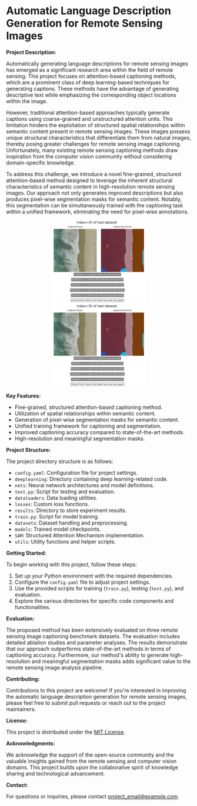 # Automatic Language Description Generation for Remote Sensing Images

**Project Description:**

Automatically generating language descriptions for remote sensing images has emerged as a significant research area within the field of remote sensing. This project focuses on attention-based captioning methods, which are a prominent class of deep learning-based techniques for generating captions. These methods have the advantage of generating descriptive text while emphasizing the corresponding object locations within the image.

However, traditional attention-based approaches typically generate captions using coarse-grained and unstructured attention units. This limitation hinders the exploitation of structured spatial relationships within semantic content present in remote sensing images. These images possess unique structural characteristics that differentiate them from natural images, thereby posing greater challenges for remote sensing image captioning. Unfortunately, many existing remote sensing captioning methods draw inspiration from the computer vision community without considering domain-specific knowledge.

To address this challenge, we introduce a novel fine-grained, structured attention-based method designed to leverage the inherent structural characteristics of semantic content in high-resolution remote sensing images. Our approach not only generates improved descriptions but also produces pixel-wise segmentation masks for semantic content. Notably, this segmentation can be simultaneously trained with the captioning task within a unified framework, eliminating the need for pixel-wise annotations.

<p align="center" width="100%">
    <img src="Pictures/Segmented_Beam/35.png" alt="Image 1" style="width: 50%; height: auto;">
    <img src="Pictures/Segmented_Beam/35.png" alt="Image 2" style="width: 50%; height: auto;">
  </div>
</p>



**Key Features:**

- Fine-grained, structured attention-based captioning method.
- Utilization of spatial relationships within semantic content.
- Generation of pixel-wise segmentation masks for semantic content.
- Unified training framework for captioning and segmentation.
- Improved captioning accuracy compared to state-of-the-art methods.
- High-resolution and meaningful segmentation masks.

**Project Structure:**

The project directory structure is as follows:

- `config.yaml`: Configuration file for project settings.
- `deeplearning`: Directory containing deep learning-related code.
- `nets`: Neural network architectures and model definitions.
- `test.py`: Script for testing and evaluation.
- `dataloaders`: Data loading utilities.
- `losses`: Custom loss functions.
- `results`: Directory to store experiment results.
- `train.py`: Script for model training.
- `datasets`: Dataset handling and preprocessing.
- `models`: Trained model checkpoints.
- `SAM`: Structured Attention Mechanism implementation.
- `utils`: Utility functions and helper scripts.

**Getting Started:**

To begin working with this project, follow these steps:

1. Set up your Python environment with the required dependencies.
2. Configure the `config.yaml` file to adjust project settings.
3. Use the provided scripts for training (`train.py`), testing (`test.py`), and evaluation.
4. Explore the various directories for specific code components and functionalities.

**Evaluation:**

The proposed method has been extensively evaluated on three remote sensing image captioning benchmark datasets. The evaluation includes detailed ablation studies and parameter analyses. The results demonstrate that our approach outperforms state-of-the-art methods in terms of captioning accuracy. Furthermore, our method's ability to generate high-resolution and meaningful segmentation masks adds significant value to the remote sensing image analysis pipeline.

**Contributing:**

Contributions to this project are welcome! If you're interested in improving the automatic language description generation for remote sensing images, please feel free to submit pull requests or reach out to the project maintainers.

**License:**

This project is distributed under the [MIT License](LICENSE).

**Acknowledgments:**

We acknowledge the support of the open-source community and the valuable insights gained from the remote sensing and computer vision domains. This project builds upon the collaborative spirit of knowledge sharing and technological advancement.

**Contact:**

For questions or inquiries, please contact [project_email@example.com](mailto:project_email@example.com).
